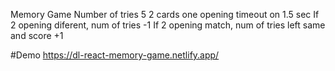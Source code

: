 Memory Game 
Number of tries 5
2 cards one opening
timeout on 1.5 sec
If 2 opening diferent, num of tries -1
If 2 opening match, num of tries left same and score +1

#Demo
https://dl-react-memory-game.netlify.app/
